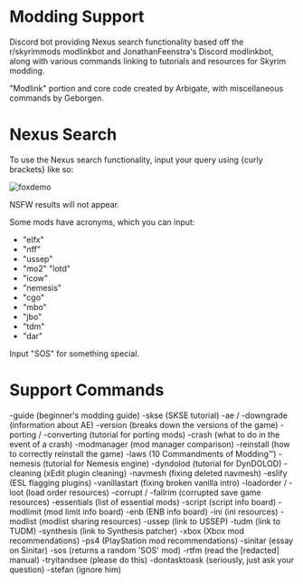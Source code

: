 # Modding Support
Discord bot providing Nexus search functionality based off the r/skyrimmods modlinkbot and JonathanFeenstra's Discord modlinkbot, along with various commands linking to tutorials and resources for Skyrim modding.

"Modlink" portion and core code created by Arbigate, with miscellaneous commands by Geborgen.

# Nexus Search
To use the Nexus search functionality, input your query using {curly brackets} like so:

![foxdemo](https://i.imgur.com/klzeCdJ.png)

NSFW results will not appear.

Some mods have acronyms, which you can input: 

* "elfx" 
* "nff" 
* "ussep" 
* "mo2" "lotd" 
* "icow" 
* "nemesis" 
* "cgo" 
* "mbo" 
* "jbo" 
* "tdm" 
* "dar"

Input "SOS" for something special.

# Support Commands
-guide (beginner's modding guide)
-skse (SKSE tutorial)
-ae / -downgrade (information about AE)
-version (breaks down the versions of the game)
-porting / -converting (tutorial for porting mods)
-crash (what to do in the event of a crash)
-modmanager (mod manager comparison)
-reinstall (how to correctly reinstall the game)
-laws (10 Commandments of Modding™️)
-nemesis (tutorial for Nemesis engine)
-dyndolod (tutorial for DynDOLOD)
-cleaning (xEdit plugin cleaning)
-navmesh (fixing deleted navmesh)
-eslify (ESL flagging plugins)
-vanillastart (fixing broken vanilla intro)
-loadorder / -loot (load order resources)
-corrupt / -fallrim (corrupted save game resources)
-essentials (list of essential mods)
-script (script info board)
-modlimit (mod limit info board)
-enb (ENB info board)
-ini (ini resources)
-modlist (modlist sharing resources)
-ussep (link to USSEP)
-tudm (link to TUDM)
-synthesis (link to Synthesis patcher)
-xbox (Xbox mod recommendations)
-ps4 (PlayStation mod recommendations)
-sinitar (essay on Sinitar)
-sos (returns a random 'SOS' mod)
-rtfm (read the [redacted] manual)
-tryitandsee (please do this)
-dontasktoask (seriously, just ask your question)
-stefan (ignore him)

